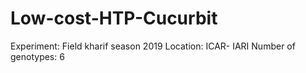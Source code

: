 # Low-cost-HTP-Cucurbit
Experiment: Field kharif season 2019
Location: ICAR- IARI
Number of genotypes: 6
